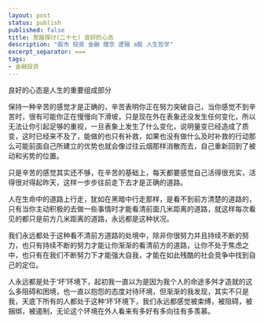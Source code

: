 ```yaml
---
layout: post
status: publish
published: false
title: 思路探讨(二十七) 良好的心态
description: "股市 投资 金融 理念 逻辑 a股 人生哲学"
excerpt_separator: ===
tags:
- 金融投资
---
```


良好的心态是人生的重要组成部分


保持一种辛苦的感觉才是正确的，辛苦表明你正在努力突破自己，当你感觉不到辛苦时，很有可能你正在慢慢向下滑坡，只是现在外在表象还没发生任何变化，所以无法让你引起足够的重视，一旦表象上发生了什么变化，说明量变已经造成了质变，这时已经来不及了，能做的也只有补救，如果也没有做什么及时补救的行动那么可能前面自己所建立的优势也就会像过往云烟那样消散而去，自己重新回到了被动和劣势的位置。

只是辛苦的感觉其实还不够，在辛苦的基础上，每天都要感觉自己活得很充实，活得很对得起昨天，这样一步步往前走下去才是正确的道路。

人在生命中的道路上行走，犹如在黑暗中行走那样，是看不到前方清楚的道路的，只有当你主动积极的去做一些事情时才能看清前面几米距离的道路，就这样每次看见的都只是前方几米距离的道路，永远都是这种状况。

我们永远都处于这种看不清前方道路的处境中，除非你很努力并且持续不断的努力，也只有持续不断的努力才能让你渐渐的看清前方的道路，让你不处于焦虑之中，也只有在我们不断努力下才能强大自我，才能在如此残酷的社会竞争中找到自己的定位。


人永远都是处于‘坏’环境下，起初我一直以为是因为我个人的命途多舛才造就的这么多阻碍和困境，也一直以抱怨的态度对待环境，但渐渐的我发现，其实不只是我，天底下所有的人都处于这种‘坏’环境下，我们永远都感觉被束缚，被阻碍，被捆绑，被遏制，无论这个环境在外人看来有多好有多向往有多羡慕。





